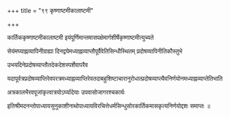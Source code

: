 +++
title = "९९ कृष्णाष्टमीकालाष्टमी"

+++

कार्तिककृष्णाष्टमीकालाष्टमी इयंपूर्णिमान्तमासपक्षेमार्गशीर्षेकृष्णाष्टमीत्युच्यते

सेयंमघ्याह्नव्यापिनीग्राह्या दिनद्वयेमध्याह्नव्याप्तौपूर्वैवेतिसिन्धौस्थितम् प्रदोषव्यापिनीतिकौस्तुभे

उभयदिनेप्रदोषव्याप्तौतदेकदेशस्पर्शेवापरैव

यदापूर्वत्रप्रदोषव्याप्तिरेवपरत्रमध्याह्नव्याप्तिरेवतदाबहुशिष्टाचारानुरोधात्प्रदोषव्याप्त्यैवनिर्णयोनमध्याह्नव्याप्तेतिभाति

अत्रकालभैरवपूजांकृत्वात्रयोऽर्घ्यादेयाः उपवासोजागरश्चकार्यः

इतिश्रीमदनन्तोपाध्यायसुनुकाशीनाथोपाध्यायविरचित्तेधर्मसिन्धुसोरकार्तिकमासकृत्यनिर्णयोद्दशः समाप्तः ॥
